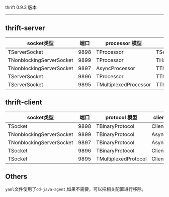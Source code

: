 
thrift  0.9.3 版本
___

## thrift-server

| socket类型       | 端口   | processor 模型 | server模型   | protocol 模型 |
|----------------|------|-------------------|---------|-------------|
| TServerSocket | 9898 | TProcessor   | TServer  | TBinaryProtocol |
| TNonblockingServerSocket | 9899 | TProcessor  | THsHaServer  | TBinaryProtocol |
| TNonblockingServerSocket | 9897 | AsyncProcessor | TThreadedSelectorServer | TBinaryProtocol |
| TServerSocket | 9896 | TProcessor  | TThreadPoolServer  | TBinaryProtocol |
| TServerSocket | 9895 | TMultiplexedProcessor |  TThreadPoolServer | TBinaryProtocol |

## thrift-client

| socket类型       | 端口   | protocol 模型          | client 模型   |
|----------------|------|----------------------|-------------|
| TSocket | 9898 | TBinaryProtocol      | Client      |
| TNonblockingServerSocket | 9899 | TBinaryProtocol      | AsyncClient |
| TNonblockingServerSocket | 9897 | TBinaryProtocol      | AsyncClient |
| TSocket | 9896 | TBinaryProtocol      | Client      |
| TSocket | 9895 | TMultiplexedProtocol | Client      |

## Others

`yaml`文件使用了`dd-java-agent`,如果不需要，可以把相关配置进行移除。
